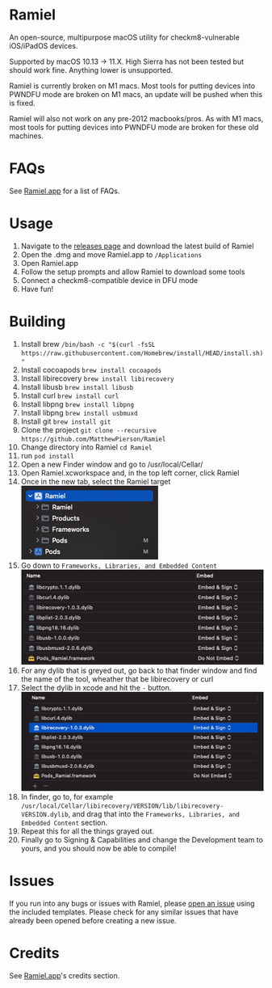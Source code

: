 # Ramiel
An open-source, multipurpose macOS utility for checkm8-vulnerable iOS/iPadOS devices.

Supported by macOS 10.13 -> 11.X. High Sierra has not been tested but should work fine. Anything lower is unsupported.

Ramiel is currently broken on M1 macs. Most tools for putting devices into PWNDFU mode are broken on M1 macs, an update will be pushed when this is fixed.

Ramiel will also not work on any pre-2012 macbooks/pros. As with M1 macs, most tools for putting devices into PWNDFU mode are broken for these old machines.


# FAQs
See [Ramiel.app](https://ramiel.app) for a list of FAQs.

# Usage
1. Navigate to the [releases page](https://github.com/MatthewPierson/Ramiel/releases) and download the latest build of Ramiel
2. Open the .dmg and move Ramiel.app to `/Applications`
3. Open Ramiel.app
4. Follow the setup prompts and allow Ramiel to download some tools
5. Connect a checkm8-compatible device in DFU mode
6. Have fun!

# Building
1. Install brew ```/bin/bash -c "$(curl -fsSL https://raw.githubusercontent.com/Homebrew/install/HEAD/install.sh)"```
2. Install cocoapods ```brew install cocoapods```
3. Install libirecovery ```brew install libirecovery```
4. Install libusb ```brew install libusb```
5. Install curl ```brew install curl```
6. Install libpng ```brew install libpng```
7. Install libpng ```brew install usbmuxd```
8. Install git ```brew install git```
9. Clone the project ```git clone --recursive https://github.com/MatthewPierson/Ramiel```
10. Change directory into Ramiel ```cd Ramiel```
11. run ```pod install```
12. Open a new Finder window and go to /usr/local/Cellar/
13. Open Ramiel.xcworkspace and, in the top left corner, click Ramiel
14. Once in the new tab, select the Ramiel target  ![tab](images/Project.png?raw=true)
15. Go down to ```Frameworks, Libraries, and Embedded Content``` ![libraries](images/dylibs.png?raw=true)
16. For any dylib that is greyed out, go back to that finder window and find the name of the tool, wheather that be libirecovery or curl
17. Select the dylib in xcode and hit the ```-``` button. ![select](images/selection.png?raw=true)
18. In finder, go to, for example ```/usr/local/Cellar/libirecovery/VERSION/lib/libirecovery-VERSION.dylib```, and drag that into the ```Frameworks, Libraries, and Embedded Content``` section.
19. Repeat this for all the things grayed out.
20. Finally go to Signing & Capabilities and change the Development team to yours, and you should now be able to compile!


# Issues
If you run into any bugs or issues with Ramiel, please [open an issue](https://github.com/MatthewPierson/Ramiel/issues) using the included templates. Please check for any similar issues that have already been opened before creating a new issue.

# Credits 
See [Ramiel.app](https://ramiel.app)'s credits section.

